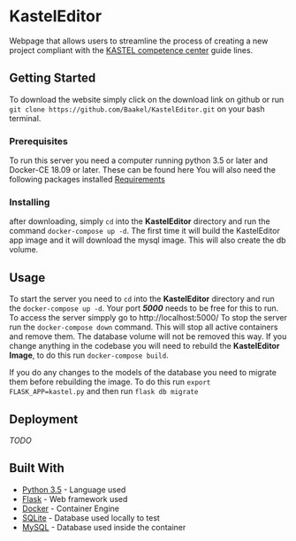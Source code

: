 # KastelEditor
Webpage that allows users to streamline the process of creating a new project compliant with the [KASTEL competence center](https://www.kastel.kit.edu/) guide lines.

## Getting Started
To download the website simply click on the download link on github or run `git clone https://github.com/Baakel/KastelEditor.git` on your bash terminal.

### Prerequisites
To run this server you need a computer running python 3.5 or later and Docker-CE 18.09 or later.
These can be found here 
You will also need the following packages installed [Requirements](requirements.txt)

### Installing
after downloading, simply `cd` into the **KastelEditor** directory and run the command `docker-compose up -d`. The first time it will build the KastelEditor app image and it will download the mysql image.
This will also create the db volume.

## Usage
To start the server you need to `cd` into the **KastelEditor** directory and run the `docker-compose up -d`. Your port _**5000**_ needs to be free for this to run.
To access the server simpply go to http://localhost:5000/
To stop the server run the `docker-compose down` command. This will stop all active containers and remove them. The database volume will not be removed this way.
If you change anything in the codebase you will need to rebuild the **KastelEditor Image**, to do this run `docker-compose build`.

If you do any changes to the models of the database you need to migrate them before rebuilding the image.
To do this run `export FLASK_APP=kastel.py` and then run `flask db migrate` 

## Deployment
_TODO_

## Built With
- [Python 3.5](https://www.python.org/) - Language used
- [Flask](http://flask.pocoo.org/) - Web framework used
- [Docker](https://www.docker.com/) - Container Engine
- [SQLite](https://www.sqlite.org/index.html) - Database used locally to test
- [MySQL](https://www.mysql.com/) - Database used inside the container
